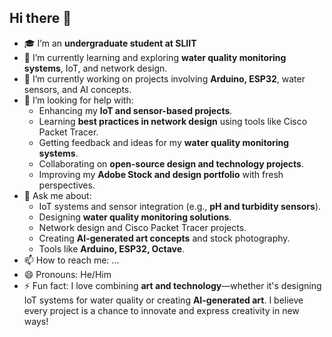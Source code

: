 ## Hi there 👋

<!--
**lasalbinuwara/lasalbinuwara** is a ✨ _special_ ✨ repository because its `README.md` (this file) appears on your GitHub profile.

Here are some ideas to get you started:
-->
- 🎓 I’m an **undergraduate student at SLIIT**
- 🌱 I’m currently learning and exploring **water quality monitoring systems**, IoT, and network design.
- 🔭 I’m currently working on projects involving **Arduino, ESP32**, water sensors, and AI concepts. 
- 🤔 I’m looking for help with:  
  - Enhancing my **IoT and sensor-based projects**.  
  - Learning **best practices in network design** using tools like Cisco Packet Tracer.  
  - Getting feedback and ideas for my **water quality monitoring systems**.  
  - Collaborating on **open-source design and technology projects**.  
  - Improving my **Adobe Stock and design portfolio** with fresh perspectives.
- 💬 Ask me about:  
  - IoT systems and sensor integration (e.g., **pH and turbidity sensors**).  
  - Designing **water quality monitoring solutions**.  
  - Network design and Cisco Packet Tracer projects.  
  - Creating **AI-generated art concepts** and stock photography.  
  - Tools like **Arduino, ESP32, Octave**.
- 📫 How to reach me: ...
- 😄 Pronouns: He/Him
- ⚡ Fun fact: I love combining **art and technology**—whether it's designing IoT systems for water quality or creating **AI-generated art**. I believe every project is a chance to innovate and express creativity in new ways!  


